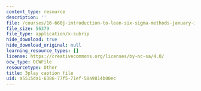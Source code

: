 ```yaml
---
content_type: resource
description: ''
file: /courses/16-660j-introduction-to-lean-six-sigma-methods-january-iap-2012/a5515da1638677f571ef58a9814b00ec_Swo3Lvw7ivg.srt
file_size: 56379
file_type: application/x-subrip
hide_download: true
hide_download_original: null
learning_resource_types: []
license: https://creativecommons.org/licenses/by-nc-sa/4.0/
ocw_type: OCWFile
resourcetype: Other
title: 3play caption file
uid: a5515da1-6386-77f5-71ef-58a9814b00ec
---
```

